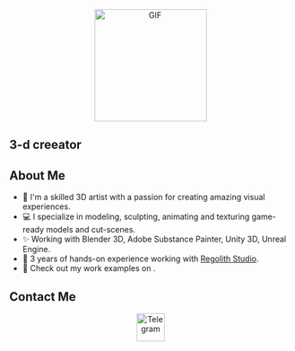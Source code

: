 <div id="header" align="center">
  <img src="https://media.giphy.com/media/xT0GqjBCkO9BEiSEOk/giphy.gif" width="200" alt="GIF">
</div>

## 3-d creeator

## About Me

- 🌟 I'm a skilled 3D artist with a passion for creating amazing visual experiences.
- 💻 I specialize in modeling, sculpting, animating and texturing game-ready models and сut-scenes.
- ✨ Working with Blender 3D, Adobe Substance Painter, Unity 3D, Unreal Engine.
- 🌟 3 years of hands-on experience working with <a href="https://www.instagram.com/regolithstudio/" target="_blank">Regolith Studio</a>.
- 🚀 Check out my work examples on   .

## Contact Me
<div id="badges" align="center">
  <a href="http://t.me/poifdgk">
    <img src="https://akm-img-a-in.tosshub.com/indiatoday/images/story/202109/Telegram_1%27.jpg?size=1200:675" width="50" alt="Telegram">
  </a>
</div>
